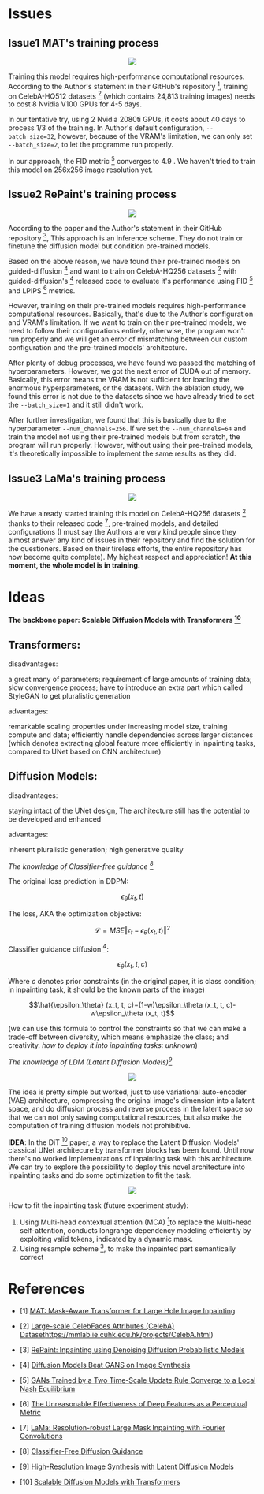 # Issues

## Issue1 MAT's training process

<div align="center"><img src="https://raw.githubusercontent.com/ZenoNing/Zeno_Deep_Learning_Notes/main/2024/Architecture_MAT.png"></div>

Training this model  requires high-performance computational resources. According to the Author's statement in their GitHub's repository [<sup>1</sup>](#refer-anchor-1), training on CelebA-HQ512 datasets [<sup>2</sup>](#refer-anchor-2) (which contains 24,813 training images) needs to cost 8 Nvidia V100 GPUs for 4-5 days. 

In our tentative try, using 2 Nvidia 2080ti GPUs, it costs about 40 days to process 1/3 of the training. In Author's default configuration, `--batch_size=32`, however, because of the VRAM's limitation, we can only set `--batch_size=2`, to let the programme run properly. 

In our approach, the FID metric [<sup>5</sup>](#refer-anchor-5) converges to 4.9 . We haven't tried to train this model on 256x256 image resolution yet. 

## Issue2 RePaint's training process

<div align="center"><img src="https://raw.githubusercontent.com/ZenoNing/Zeno_Deep_Learning_Notes/main/2024/Architecture_RePaint.png"></div>

According to the paper and the Author's statement in their GitHub repository [<sup>3</sup>](#refer-anchor-3), This approach is an inference scheme. They do not train or finetune the diffusion model but condition pre-trained models. 

Based on the above reason, we have found their pre-trained models on guided-diffusion [<sup>4</sup>](#refer-anchor-4) and want to train on CelebA-HQ256 datasets [<sup>2</sup>](#refer-anchor-2) with guided-diffusion's [<sup>4</sup>](#refer-anchor-4) released code to evaluate it's performance using FID [<sup>5</sup>](#refer-anchor-5) and LPIPS [<sup>6</sup>](#refer-anchor-6) metrics.

However, training on their pre-trained models requires high-performance computational resources. Basically, that's due to the Author's configuration and VRAM's limitation. If we want to train on their pre-trained models, we need to follow their configurations entirely, otherwise, the program won't run properly and we will get an error of mismatching between our custom configuration and the pre-trained models' architecture. 

After plenty of debug processes, we have found we passed the matching of hyperparameters. However, we got the next error of CUDA out of memory. Basically, this error means the VRAM is not sufficient for loading the enormous hyperparameters, or the datasets. With the ablation study, we found this error is not due to the datasets since we have already tried to set the `--batch_size=1` and it still didn't work. 

After further investigation, we found that this is basically due to the hyperparameter `--num_channels=256`. If we set the `--num_channels=64` and train the model not using their pre-trained models but from scratch, the program will run properly. However, without using their pre-trained models, it's theoretically impossible to implement the same results as they did.

## Issue3 LaMa's training process

<div align="center"><img src="https://raw.githubusercontent.com/ZenoNing/Zeno_Deep_Learning_Notes/main/2024/Architecture_LaMa.png"></div>

We have already started training this model on CelebA-HQ256 datasets [<sup>2</sup>](#refer-anchor-2) thanks to their released code [<sup>7</sup>](#refer-anchor-7), pre-trained models, and detailed configurations (I must say the Authors are very kind people since they almost answer any kind of issues in their repository and find the solution for the questioners. Based on their tireless efforts, the entire repository has now become quite complete). My highest respect and appreciation!  **At this moment, the whole model is in training.**
 
# Ideas

**The backbone paper: Scalable Diffusion Models with Transformers [<sup>10</sup>](#refer-anchor-10)**

## Transformers:

disadvantages:

a great many of parameters; requirement of large amounts of training data; slow convergence process; have to introduce an extra part which called StyleGAN to get pluralistic generation

advantages:

remarkable scaling properties under increasing model size, training compute and data; efficiently handle dependencies across larger distances (which denotes extracting global feature more efficiently in inpainting tasks, compared to UNet based on CNN architecture)

## Diffusion Models:

disadvantages:

staying intact of the UNet design, The architecture still has the potential to be developed and enhanced

advantages:

inherent pluralistic generation; high generative quality

*The knowledge of Classifier-free guidance [<sup>8</sup>](#refer-anchor-8)* 

The original loss prediction in DDPM:

$$\epsilon_\theta (x_t, t)$$

The loss, AKA the optimization objective:

$$\mathcal{L}=MSE{\Vert \epsilon_t-\epsilon_\theta (x_t, t)\Vert^2}$$

Classifier guidance diffusion [<sup>4</sup>](#refer-anchor-4):

$$\epsilon_\theta (x_t, t, c)$$

Where $c$ denotes prior constraints (in the original paper, it is class condition; in inpainting task, it should be the known parts of the image)

$$\hat{\epsilon_\theta} (x_t, t, c)=(1-w)\epsilon_\theta (x_t, t, c)-w\epsilon_\theta (x_t, t)$$

(we can use this formula to control the constraints so that we can make a trade-off between diversity, which means emphasize the class; and creativity. *how to deploy it into inpainting tasks: unknown*)

*The knowledge of LDM (Latent Diffusion Models)[<sup>9</sup>](#refer-anchor-9)*

<div align="center"><img src="https://raw.githubusercontent.com/ZenoNing/Zeno_Deep_Learning_Notes/main/2024/Architecture_LDM.png"></div>

The idea is pretty simple but worked, just to use variational auto-encoder (VAE) architecture, compressing the original image's dimension into a latent space, and do diffusion process and reverse process in the latent space so that we can not only saving computational resources, but also make the computation of training diffusion models not prohibitive.

**IDEA**: In the DiT [<sup>10</sup>](#refer-anchor-10) paper, a way to replace the Latent Diffusion Models' classical UNet architecure by transformer blocks has been found. Until now there's no worked implementations of inpainting task with this architecture. We can try to explore the possibility to deploy this novel architecture into inpainting tasks and do some optimization to fit the task. 

<div align="center"><img src="https://raw.githubusercontent.com/ZenoNing/Zeno_Deep_Learning_Notes/main/2024/Architecture_DiT.png"></div>

How to fit the inpainting task (future experiment study):

1. Using Multi-head contextual attention (MCA) [<sup>1</sup>](#refer-anchor-1)to replace the Multi-head self-attention, conducts longrange dependency modeling efficiently by exploiting valid tokens, indicated by a dynamic mask.
2. Using resample scheme [<sup>3</sup>](#refer-anchor-3), to make the inpainted part semantically correct

# References

<div id="refer-anchor-1"></div>

- [1] [MAT: Mask-Aware Transformer for Large Hole Image Inpainting](https://github.com/fenglinglwb/MAT/issues/23)

<div id="refer-anchor-2"></div>

- [2] [Large-scale CelebFaces Attributes (CelebA) Dataset](https://mmlab.ie.cuhk.edu.hk/projects/CelebA.html)https://mmlab.ie.cuhk.edu.hk/projects/CelebA.html)
  
<div id="refer-anchor-3"></div>

- [3] [RePaint: Inpainting using Denoising Diffusion Probabilistic Models](https://github.com/andreas128/RePaint?tab=readme-ov-file#details-on-data)

<div id="refer-anchor-4"></div>

- [4] [Diffusion Models Beat GANS on Image Synthesis](https://github.com/openai/guided-diffusion)
  
<div id="refer-anchor-5"></div>

- [5] [GANs Trained by a Two Time-Scale Update Rule Converge to a Local Nash Equilibrium](https://papers.nips.cc/paper_files/paper/2017/hash/8a1d694707eb0fefe65871369074926d-Abstract.html)
  
<div id="refer-anchor-6"></div>

- [6] [The Unreasonable Effectiveness of Deep Features as a Perceptual Metric](https://github.com/richzhang/PerceptualSimilarity)
  
<div id="refer-anchor-7"></div>

- [7] [LaMa: Resolution-robust Large Mask Inpainting with Fourier Convolutions](https://github.com/advimman/lama)

<div id="refer-anchor-8"></div>

- [8] [Classifier-Free Diffusion Guidance](https://arxiv.org/abs/2207.12598)

<div id="refer-anchor-9"></div>

- [9] [High-Resolution Image Synthesis with Latent Diffusion Models](https://github.com/CompVis/latent-diffusion)

<div id="refer-anchor-10"></div>

- [10] [Scalable Diffusion Models with Transformers](https://github.com/facebookresearch/DiT)
